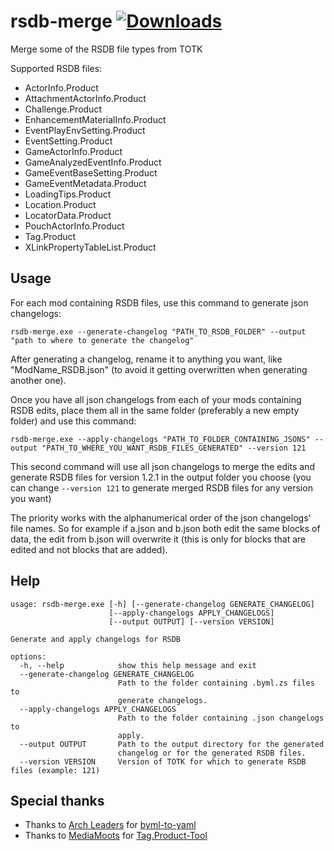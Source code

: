 # rsdb-merge [![Downloads](https://img.shields.io/github/downloads/MasterBubbles/rsdb-merge/total)](https://github.com/MasterBubbles/rsdb-merge/releases)
Merge some of the RSDB file types from TOTK

Supported RSDB files:
- ActorInfo.Product
- AttachmentActorInfo.Product
- Challenge.Product
- EnhancementMaterialInfo.Product
- EventPlayEnvSetting.Product
- EventSetting.Product
- GameActorInfo.Product
- GameAnalyzedEventInfo.Product
- GameEventBaseSetting.Product
- GameEventMetadata.Product
- LoadingTips.Product
- Location.Product
- LocatorData.Product
- PouchActorInfo.Product
- Tag.Product
- XLinkPropertyTableList.Product

## Usage

For each mod containing RSDB files, use this command to generate json changelogs:

`rsdb-merge.exe --generate-changelog "PATH_TO_RSDB_FOLDER" --output "path to where to generate the changelog"`

After generating a changelog, rename it to anything you want, like "ModName_RSDB.json" (to avoid it getting overwritten when generating another one).

Once you have all json changelogs from each of your mods containing RSDB edits, place them all in the same folder (preferably a new empty folder) and use this command:

`rsdb-merge.exe --apply-changelogs "PATH_TO_FOLDER_CONTAINING_JSONS" --output "PATH_TO_WHERE_YOU_WANT_RSDB_FILES_GENERATED" --version 121`

This second command will use all json changelogs to merge the edits and generate RSDB files for version 1.2.1 in the output folder you choose (you can change `--version 121` to generate merged RSDB files for any version you want)

The priority works with the alphanumerical order of the json changelogs' file names. So for example if a.json and b.json both edit the same blocks of data, the edit from b.json will overwrite it (this is only for blocks that are edited and not blocks that are added).

## Help
```
usage: rsdb-merge.exe [-h] [--generate-changelog GENERATE_CHANGELOG]
                      [--apply-changelogs APPLY_CHANGELOGS]
                      [--output OUTPUT] [--version VERSION]

Generate and apply changelogs for RSDB

options:
  -h, --help            show this help message and exit
  --generate-changelog GENERATE_CHANGELOG
                        Path to the folder containing .byml.zs files to
                        generate changelogs.
  --apply-changelogs APPLY_CHANGELOGS
                        Path to the folder containing .json changelogs to
                        apply.
  --output OUTPUT       Path to the output directory for the generated
                        changelog or for the generated RSDB files.
  --version VERSION     Version of TOTK for which to generate RSDB files (example: 121)
```

## Special thanks

- Thanks to [Arch Leaders](https://github.com/ArchLeaders) for [byml-to-yaml](https://github.com/ArchLeaders/byml_to_yaml/)
- Thanks to [MediaMoots](https://github.com/MediaMoots) for [Tag.Product-Tool](https://github.com/MediaMoots/Tag.Product-Tool)
